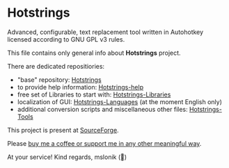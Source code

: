 # Hotstrings

Advanced, configurable, text replacement tool written in Autohotkey licensed according to GNU GPL v3 rules.

This file contains only general info about **Hotstrings** project.

There are dedicated repositiories:

- "base" repository: [Hotstrings](https://github.com/mslonik/Hotstrings)
- to provide help information: [Hotstrings-help](https://github.com/mslonik/Hotstrings-Help)
- free set of Libraries to start with: [Hotstrings-Libraries](https://github.com/mslonik/Hotstrings-Libraries)
- localization of GUI: [Hotstrings-Languages](https://github.com/mslonik/Hotstrings-Languages) (at the moment English only)
- additional conversion scripts and miscellaneous other files: [Hotstrings-Tools](https://github.com/mslonik/Hotstrings-Tools)

This project is present at [SourceForge](https://sourceforge.net/projects/hotstrings/).

Please [buy me a coffee or support me in any other meaningful way](https://www.patreon.com/user?u=18185391).

At your service! Kind regards, mslonik (🐘)
